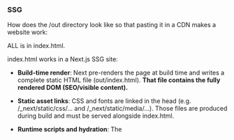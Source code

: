 ### SSG

How does the /out directory look like so that pasting it in a CDN makes a website work:

ALL is in index.html.

index.html works in a Next.js SSG site:

- **Build-time render**: Next pre-renders the page at build time and writes a complete static HTML file (out/index.html). **That file contains the fully rendered DOM (SEO/visible content).**

- **Static asset links**: CSS and fonts are linked in the head (e.g. /_next/static/css/... and /_next/static/media/...). Those files are produced during build and must be served alongside index.html.

- **Runtime scripts and hydration**: The <script> tags at the bottom load Next’s JS chunks. When those load the React app is "hydrated" — React attaches event handlers and makes the page interactive (client-side routing, galleries, toggles, etc.). Without JS the HTML still shows but interactivity is lost.

- **Chunk loading and resource hints**: Next injects resource hints and small bootstrapping snippets (you saw self.__next_f.push([...])) to tell the runtime which chunks/fonts/styles to fetch and to coordinate async chunk loading.

- **Client navigation**: After hydration, Next’s router can intercept links and do client-side navigation (fetching chunks/data) to avoid full page reloads when moving between pages — but each route also exists as a static HTML file in out/ so full reloads still work.

- **Where dynamic data matter**s: If the page depends on runtime data (not pre-rendered), it either uses client-side fetches after hydration or needs SSR/ISR — otherwise the build-time HTML is static.

What you need to serve it correctly:
- Serve the whole out/ directory from a static HTTP server so paths like /_next/static/... resolve.
- Set correct Content-Type headers and allow caching for static assets.
- If you want SPA-style fallback for client-side routes, configure your host to return index.html for unknown paths (only if your client-side router expects that).

Quick local preview (from project root):
````sh
# serve the out/ directory on port 3000
cd /Users/vasilvasilev/Documents/github\ macbook\ air\ m4/tilia/out
python3 -m http.server 3000
# or
npx serve -s .
````

If you want, I can list which chunks/assets that index.html expects (files under out/_next/static) or check that they exist.